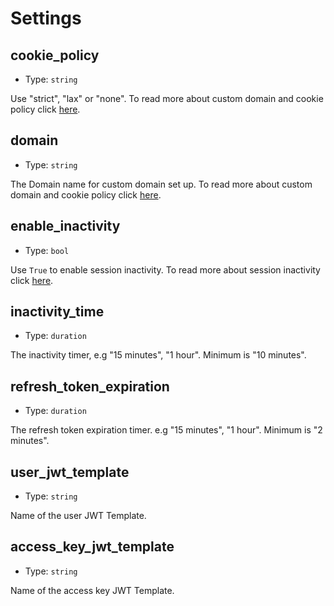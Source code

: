 
Settings
========



cookie_policy
-------------

- Type: `string` 

Use "strict", "lax" or "none". To read more about custom domain and cookie policy click [here](https://docs.descope.com/how-to-deploy-to-production/custom-domain).



domain
------

- Type: `string` 

The Domain name for custom domain set up. To read more about custom domain and cookie policy click [here](https://docs.descope.com/how-to-deploy-to-production/custom-domain).



enable_inactivity
-----------------

- Type: `bool` 

Use `True` to enable session inactivity. To read more about session inactivity click [here](https://docs.descope.com/project-settings#session-inactivity).



inactivity_time
---------------

- Type: `duration` 

The inactivity timer, e.g "15 minutes", "1 hour". Minimum is "10 minutes".



refresh_token_expiration
------------------------

- Type: `duration` 

The refresh token expiration timer.  e.g "15 minutes", "1 hour". Minimum is "2 minutes".



user_jwt_template
-----------------

- Type: `string` 

Name of the user JWT Template.



access_key_jwt_template
-----------------------

- Type: `string` 

Name of the access key JWT Template.
